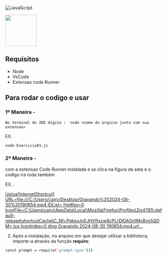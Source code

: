 ![JavaScript](https://img.shields.io/badge/javascript-%23323330.svg?style=for-the-badge&logo=javascript&logoColor=%23F7DF1E)

<img src="https://www.assespro-rs.org.br/wp-content/uploads/logo_azul.png" height=100px/>

## Requisitos
* Node
* VsCode
* Extensao code Runner 

## Para rodar o codigo e usar
  ### 1º Maneira -
    No terminal do IDE digite :  node <nome do arquivo junto com sua extensao>
EX. 
```bash
node Exercicio01.js 
```

### 2º Maneira -
  com a extensao Code Runner instalada e so clica na figura da seta e o codigo ira roda também 
   
EX. .

[Uploa[InternetShortcut]
URL=file:///C:/Users/cairo/Desktop/Gravando%202024-08-30%20190654.mp4
IDList=
HotKey=0
IconFile=C:\Users\cairo\AppData\Local\Mozilla\Firefox\Profiles\2ix4781t.default-release\shortcutCache\C_Nf+PqksyJoEJHVfIxzw8cPLrDlDA0rtIMvBvs5QDM=.ico
IconIndex=0
ding Gravando 2024-08-30 190654.mp4.url…]()



2. Após a instalação, no arquivo em que desejar utilizar a biblioteca, importe-a através da função **require**:
```bash
const prompt = require('prompt-sync')()
```
